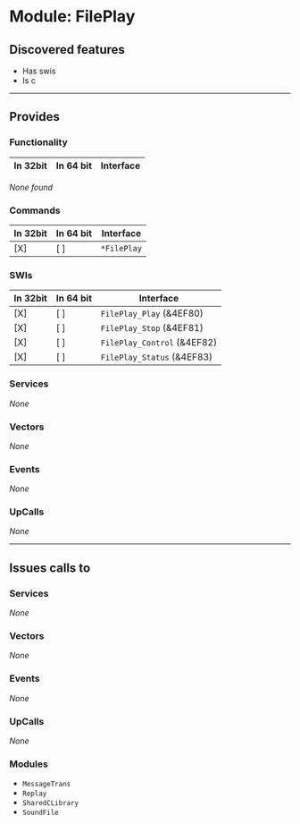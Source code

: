 # Module: FilePlay

## Discovered features


* Has swis
* Is c

---

## Provides

### Functionality

| In 32bit | In 64 bit | Interface |
|----------|-----------|-----------|

*None found*

### Commands


| In 32bit | In 64 bit | Interface |
|----------|-----------|-----------|
| [X]      | [ ]       | `*FilePlay` |


### SWIs


| In 32bit | In 64 bit | Interface |
|----------|-----------|-----------|
| [X]      | [ ]       | `FilePlay_Play` (&4EF80) |
| [X]      | [ ]       | `FilePlay_Stop` (&4EF81) |
| [X]      | [ ]       | `FilePlay_Control` (&4EF82) |
| [X]      | [ ]       | `FilePlay_Status` (&4EF83) |


### Services


*None*


### Vectors


*None*


### Events


*None*


### UpCalls


*None*


---

## Issues calls to

### Services


*None*


### Vectors


*None*


### Events


*None*


### UpCalls


*None*


### Modules


* `MessageTrans`
* `Replay`
* `SharedCLibrary`
* `SoundFile`


